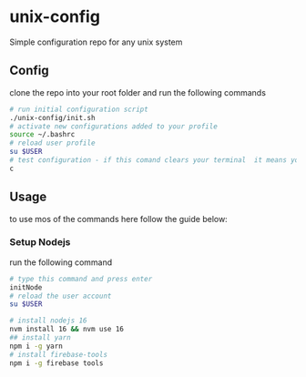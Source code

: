 # unix-config
Simple configuration repo for any unix system

## Config
clone the repo into your root folder  and run the following commands
```bash
# run initial configuration script
./unix-config/init.sh
# activate new configurations added to your profile
source ~/.bashrc
# reload user profile
su $USER 
# test configuration - if this comand clears your terminal  it means you are done. your system is set properly.
c
```

## Usage 
to use mos of the commands here follow the guide below:

### Setup Nodejs
run the following command
```bash
# type this command and press enter
initNode
# reload the user account
su $USER

# install nodejs 16
nvm install 16 && nvm use 16
## install yarn
npm i -g yarn
# install firebase-tools
npm i -g firebase tools


```

